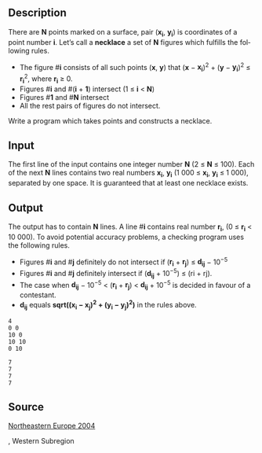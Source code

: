 <h2>Description</h2><span lang="en-us"><p>There are <b>N</b> points marked on a surface, pair (<b>x<sub>i</sub></b>, <b>y<sub>i</sub></b>) is coordinates of a point number <b>i</b>. Let’s call a <b>necklace</b> a set of <b>N</b> figures which fulfills the following rules.</p><ul><li>The figure #<b>i</b> consists of all such points (<b>x</b>, <b>y</b>) that (<b>x</b> − <b>x<sub>i</sub></b>)<sup>2</sup> + (<b>y</b> − <b>y<sub>i</sub></b>)<sup>2</sup> ≤ <b>r<sub>i</sub></b><sup>2</sup>, where <b>r<sub>i</sub></b> ≥ 0.</li><li>Figures #<b>i</b> and #(<b>i</b> + <b>1</b>) intersect (1 ≤ <b>i</b> &lt; <b>N</b>)</li><li>Figures #<b>1</b> and #<b>N</b> intersect</li><li>All the rest pairs of figures do not intersect.</li></ul><p>Write a program which takes points and constructs a necklace.</p></span><h2>Input</h2><span lang="en-us"><p>The first line of the input contains one integer number <b>N</b> (2 ≤ <b>N</b> ≤ 100). Each of the next <b>N</b> lines contains two real numbers <b>x<sub>i</sub></b>, <b>y<sub>i</sub></b> (1 000 ≤ <b>x<sub>i</sub></b>, <b>y<sub>i</sub></b> ≤ 1 000), separated by one space. It is guaranteed that at least one necklace exists.</p></span><h2>Output</h2><span lang="en-us"><p>The output has to contain <b>N</b> lines. A line #<b>i</b> contains real number <b>r<sub>i</sub></b>, (0 ≤ <b>r<sub>i</sub></b> &lt; 10 000). To avoid potential accuracy problems, a checking program uses the following rules.</p><ul><li>Figures #<b>i</b> and #<b>j</b> definitely do not intersect if (<b>r<sub>i</sub></b> + <b>r<sub>j</sub></b>) ≤ <b>d<sub>ij</sub></b> − 10<sup>−5</sup></li><li>Figures #<b>i</b> and #<b>j</b> definitely intersect if (<b>d<sub>ij</sub></b> + 10<sup>−5</sup>) ≤ (ri + rj).</li><li>The case when <b>d<sub>ij</sub></b> − 10<sup>−5</sup> &lt; (<b>r<sub>i</sub></b> + <b>r<sub>j</sub></b>) &lt; <b>d<sub>ij</sub></b> + 10<sup>−5</sup> is decided in favour of a contestant.</li><li><b>d<sub>ij</sub></b> equals <b>sqrt((x<sub>i</sub> − x<sub>j</sub>)<sup>2</sup> + (y<sub>i</sub> − y<sub>j</sub>)<sup>2</sup>)</b> in the rules above.</li></ul></span><pre><code class="language-input1">4
0 0
10 0
10 10
0 10</code></pre><pre><code class="language-output1">7
7
7
7</code></pre><h2>Source</h2><a href="searchproblem?field=source&amp;key=Northeastern+Europe+2004">Northeastern Europe 2004</a><p>, Western Subregion</p>